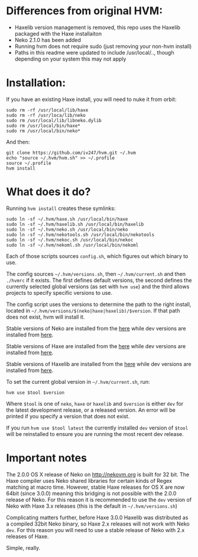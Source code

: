 # Differences from original HVM:

* Haxelib version management is removed, this repo uses the Haxelib packaged with the Haxe installaiton
* Neko 2.1.0 has been added
* Running hvm does not require sudo (just removing your non-hvm install)
* Paths in this readme were updated to include /usr/local/.., though depending on your system this may not apply

# Installation:

If you have an existing Haxe install, you will need to nuke it from orbit:

```shell
sudo rm -rf /usr/local/lib/haxe
sudo rm -rf /usr/loca/lib/neko
sudo rm /usr/local/lib/libneko.dylib
sudo rm /usr/local/bin/haxe*
sudo rm /usr/local/bin/neko*
```

And then:

```shell
git clone https://github.com/iv247/hvm.git ~/.hvm
echo "source ~/.hvm/hvm.sh" >> ~/.profile
source ~/.profile
hvm install
```

# What does it do?

Running `hvm install` creates these symlinks:

```shell
sudo ln -sf ~/.hvm/haxe.sh /usr/local/bin/haxe
sudo ln -sf ~/.hvm/haxelib.sh /usr/local/bin/haxelib
sudo ln -sf ~/.hvm/neko.sh /usr/local/bin/neko
sudo ln -sf ~/.hvm/nekotools.sh /usr/local/bin/nekotools
sudo ln -sf ~/.hvm/nekoc.sh /usr/local/bin/nekoc
sudo ln -sf ~/.hvm/nekoml.sh /usr/local/bin/nekoml
```

Each of those scripts sources `config.sh`, which figures out which binary to use.

The config sources `~/.hvm/versions.sh`, then `~/.hvm/current.sh` and then `./hvmrc` if it exists. The first defines default versions, the second defines the currently selected global versions (as set with `hvm use`) and the third allows projects to specify specific versions to use.

The config script uses the versions to determine the path to the right install, located in `~/.hvm/versions/$(neko|haxe|haxelib)/$version`. If that path does not exist, hvm will install it.

Stable versions of Neko are installed from the [here](http://nekovm.org/download) while dev versions are installed from [here](http://hxbuilds.s3-website-us-east-1.amazonaws.com/builds/neko/mac/).

Stable versions of Haxe are installed from the [here](http://old.haxe.org/file/) while dev versions are installed from [here](http://hxbuilds.s3-website-us-east-1.amazonaws.com/builds/haxe/mac/).

Stable versions of Haxelib are installed from the [here](http://lib.haxe.org/p/haxelib_client) while dev versions are installed from [here](https://github.com/HaxeFoundation/haxelib).

To set the current global version in `~/.hvm/current.sh`, run:

```shell
hvm use $tool $version
```

Where `$tool` is one of `neko`, `haxe` or `haxelib` and `$version` is either `dev` for the latest development release, or a released version. An error will be printed if you specify a version that does not exist.

If you run `hvm use $tool latest` the currently installed `dev` version of `$tool` will be reinstalled to ensure you are running the most recent dev release.

# Important notes

The 2.0.0 OS X release of Neko on http://nekovm.org is built for 32 bit. The Haxe compiler uses Neko shared libraries for certain kinds of Regex matching at macro time. However, stable Haxe releases for OS X are now 64bit (since 3.0.0) meaning this bridging is not possible with the 2.0.0 release of Neko. For this reason it is recommended to use the `dev` version of Neko with Haxe 3.x releases (this is the default in `~/.hvm/versions.sh`)

Complicating matters further, before Haxe 3.0.0 Haxelib was distributed as a compiled 32bit Neko binary, so Haxe 2.x releases will not work with Neko `dev`. For this reason you will need to use a stable release of Neko with 2.x releases of Haxe.

Simple, really.
